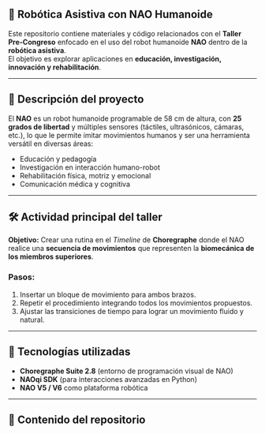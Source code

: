 ## 🤖 Robótica Asistiva con NAO Humanoide


Este repositorio contiene materiales y código relacionados con el **Taller Pre-Congreso** enfocado en el uso del robot humanoide **NAO** dentro de la **robótica asistiva**.  
El objetivo es explorar aplicaciones en **educación, investigación, innovación y rehabilitación**.

---

## 📌 Descripción del proyecto
El **NAO** es un robot humanoide programable de 58 cm de altura, con **25 grados de libertad** y múltiples sensores (táctiles, ultrasónicos, cámaras, etc.), lo que le permite imitar movimientos humanos y ser una herramienta versátil en diversas áreas:

- Educación y pedagogía  
- Investigación en interacción humano-robot  
- Rehabilitación física, motriz y emocional  
- Comunicación médica y cognitiva  

---

## 🛠️ Actividad principal del taller
**Objetivo:** Crear una rutina en el *Timeline* de **Choregraphe** donde el NAO realice una **secuencia de movimientos** que representen la **biomecánica de los miembros superiores**.  

### Pasos:
1. Insertar un bloque de movimiento para ambos brazos.  
2. Repetir el procedimiento integrando todos los movimientos propuestos.  
3. Ajustar las transiciones de tiempo para lograr un movimiento fluido y natural.  

---

## 🚀 Tecnologías utilizadas
- **Choregraphe Suite 2.8** (entorno de programación visual de NAO)  
- **NAOqi SDK** (para interacciones avanzadas en Python)  
- **NAO V5 / V6** como plataforma robótica  

---

## 📂 Contenido del repositorio
